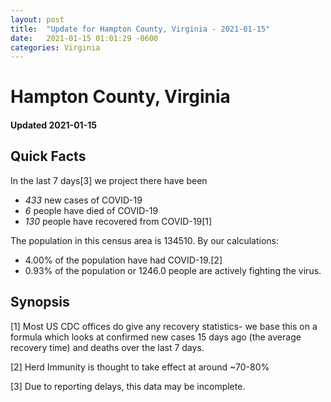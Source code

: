 ```yaml
---
layout: post
title:  "Update for Hampton County, Virginia - 2021-01-15"
date:   2021-01-15 01:01:29 -0600
categories: Virginia
---
```


# Hampton County, Virginia
#### Updated 2021-01-15

## Quick Facts

In the last 7 days[3] we project there have been
- *433* new cases of COVID-19
- *6* people have died of COVID-19
- *130* people have recovered from COVID-19[1]

The population in this census area is 134510. By our calculations:
- 4.00% of the population have had COVID-19.[2]
- 0.93% of the population or 1246.0 people are actively fighting the virus.

## Synopsis




[1] Most US CDC offices do give any recovery statistics- we base this on a formula which looks at confirmed new cases
15 days ago (the average recovery time) and deaths over the last 7 days.

[2] Herd Immunity is thought to take effect at around ~70-80%

[3] Due to reporting delays, this data may be incomplete.
 
    